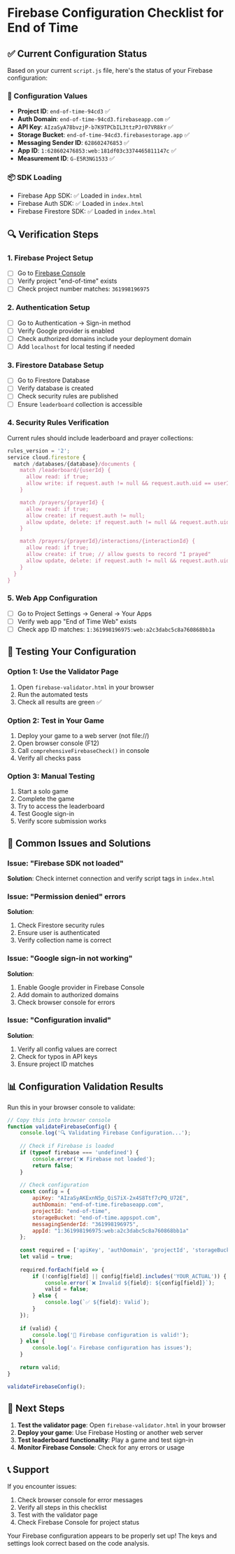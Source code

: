 # Firebase Configuration Checklist for End of Time

## ✅ Current Configuration Status

Based on your current `script.js` file, here's the status of your Firebase configuration:

### 🔧 Configuration Values
- **Project ID**: `end-of-time-94cd3` ✅
- **Auth Domain**: `end-of-time-94cd3.firebaseapp.com` ✅
- **API Key**: `AIzaSyA78bvzjP-b7K9TPCbIL3ttzPJr07VR8kY` ✅
- **Storage Bucket**: `end-of-time-94cd3.firebasestorage.app` ✅
- **Messaging Sender ID**: `628602476853` ✅
- **App ID**: `1:628602476853:web:181df03c3374465811147c` ✅
- **Measurement ID**: `G-E5R3NG1533` ✅

### 📦 SDK Loading
- Firebase App SDK: ✅ Loaded in `index.html`
- Firebase Auth SDK: ✅ Loaded in `index.html`
- Firebase Firestore SDK: ✅ Loaded in `index.html`

## 🔍 Verification Steps

### 1. Firebase Project Setup
- [ ] Go to [Firebase Console](https://console.firebase.google.com/)
- [ ] Verify project "end-of-time" exists
- [ ] Check project number matches: `361998196975`

### 2. Authentication Setup
- [ ] Go to Authentication → Sign-in method
- [ ] Verify Google provider is enabled
- [ ] Check authorized domains include your deployment domain
- [ ] Add `localhost` for local testing if needed

### 3. Firestore Database Setup
- [ ] Go to Firestore Database
- [ ] Verify database is created
- [ ] Check security rules are published
- [ ] Ensure `leaderboard` collection is accessible

### 4. Security Rules Verification
Current rules should include leaderboard and prayer collections:
```javascript
rules_version = '2';
service cloud.firestore {
  match /databases/{database}/documents {
    match /leaderboard/{userId} {
      allow read: if true;
      allow write: if request.auth != null && request.auth.uid == userId;
    }

    match /prayers/{prayerId} {
      allow read: if true;
      allow create: if request.auth != null;
      allow update, delete: if request.auth != null && request.auth.uid == resource.data.userId;
    }

    match /prayers/{prayerId}/interactions/{interactionId} {
      allow read: if true;
      allow create: if true; // allow guests to record "I prayed"
      allow update, delete: if request.auth != null && request.auth.uid == resource.data.userId;
    }
  }
}
```

### 5. Web App Configuration
- [ ] Go to Project Settings → General → Your Apps
- [ ] Verify web app "End of Time Web" exists
- [ ] Check app ID matches: `1:361998196975:web:a2c3dabc5c8a760868bb1a`

## 🧪 Testing Your Configuration

### Option 1: Use the Validator Page
1. Open `firebase-validator.html` in your browser
2. Run the automated tests
3. Check all results are green ✅

### Option 2: Test in Your Game
1. Deploy your game to a web server (not file://)
2. Open browser console (F12)
3. Call `comprehensiveFirebaseCheck()` in console
4. Verify all checks pass

### Option 3: Manual Testing
1. Start a solo game
2. Complete the game
3. Try to access the leaderboard
4. Test Google sign-in
5. Verify score submission works

## 🚨 Common Issues and Solutions

### Issue: "Firebase SDK not loaded"
**Solution**: Check internet connection and verify script tags in `index.html`

### Issue: "Permission denied" errors
**Solution**: 
1. Check Firestore security rules
2. Ensure user is authenticated
3. Verify collection name is correct

### Issue: "Google sign-in not working"
**Solution**:
1. Enable Google provider in Firebase Console
2. Add domain to authorized domains
3. Check browser console for errors

### Issue: "Configuration invalid"
**Solution**:
1. Verify all config values are correct
2. Check for typos in API keys
3. Ensure project ID matches

## 📊 Configuration Validation Results

Run this in your browser console to validate:

```javascript
// Copy this into browser console
function validateFirebaseConfig() {
    console.log('🔍 Validating Firebase Configuration...');
    
    // Check if Firebase is loaded
    if (typeof firebase === 'undefined') {
        console.error('❌ Firebase not loaded');
        return false;
    }
    
    // Check configuration
    const config = {
        apiKey: "AIzaSyAKExnN5p_QiS7iX-2x4S8Ttf7cPQ_U72E",
        authDomain: "end-of-time.firebaseapp.com",
        projectId: "end-of-time",
        storageBucket: "end-of-time.appspot.com",
        messagingSenderId: "361998196975",
        appId: "1:361998196975:web:a2c3dabc5c8a760868bb1a"
    };
    
    const required = ['apiKey', 'authDomain', 'projectId', 'storageBucket', 'messagingSenderId', 'appId'];
    let valid = true;
    
    required.forEach(field => {
        if (!config[field] || config[field].includes('YOUR_ACTUAL')) {
            console.error(`❌ Invalid ${field}: ${config[field]}`);
            valid = false;
        } else {
            console.log(`✅ ${field}: Valid`);
        }
    });
    
    if (valid) {
        console.log('🎉 Firebase configuration is valid!');
    } else {
        console.log('⚠️ Firebase configuration has issues');
    }
    
    return valid;
}

validateFirebaseConfig();
```

## 🔧 Next Steps

1. **Test the validator page**: Open `firebase-validator.html` in your browser
2. **Deploy your game**: Use Firebase Hosting or another web server
3. **Test leaderboard functionality**: Play a game and test sign-in
4. **Monitor Firebase Console**: Check for any errors or usage

## 📞 Support

If you encounter issues:
1. Check browser console for error messages
2. Verify all steps in this checklist
3. Test with the validator page
4. Check Firebase Console for project status

Your Firebase configuration appears to be properly set up! The keys and settings look correct based on the code analysis. 